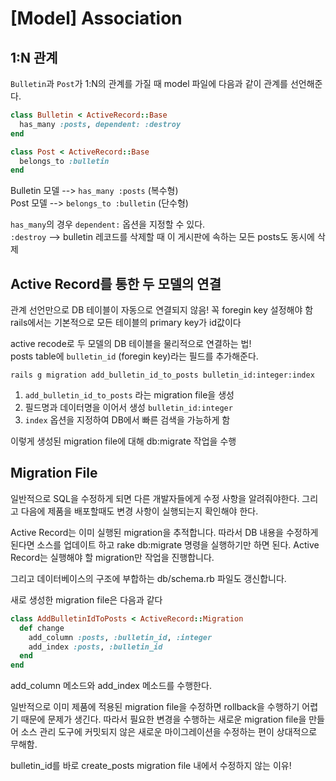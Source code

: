 # [Model] Association

## 1:N 관계
`Bulletin`과 `Post`가 1:N의 관계를 가질 때 model 파일에 다음과 같이 관계를 선언해준다.

```ruby
class Bulletin < ActiveRecord::Base
  has_many :posts, dependent: :destroy
end
```
```ruby
class Post < ActiveRecord::Base
  belongs_to :bulletin
end
```

Bulletin 모델 --> `has_many :posts` (복수형)<br>
Post 모델 --> `belongs_to :bulletin` (단수형)

`has_many`의 경우 `dependent:` 옵션을 지정할 수 있다.<br>
`:destroy` --> bulletin 레코드를 삭제할 때 이 게시판에 속하는 모든 posts도 동시에 삭제

## Active Record를 통한 두 모델의 연결
관계 선언만으로 DB 테이블이 자동으로 연결되지 않음! 꼭 foregin key 설정해야 함<br>
rails에서는 기본적으로 모든 테이블의 primary key가 id값이다

active recode로 두 모델의 DB 테이블을 물리적으로 연결하는 법!<br>
posts table에 `bulletin_id` (foregin key)라는 필드를 추가해준다.
```
rails g migration add_bulletin_id_to_posts bulletin_id:integer:index
```

1. `add_bulletin_id_to_posts` 라는 migration file을 생성
2. 필드명과 데이터명을 이어서 생성 `bulletin_id:integer`
3. `index` 옵션을 지정하여 DB에서 빠른 검색을 가능하게 함

이렇게 생성된 migration file에 대해 db:migrate 작업을 수행

## Migration File
일반적으로 SQL을 수정하게 되면 다른 개발자들에게 수정 사항을 알려줘야한다. 그리고 다음에 제품을 배포할때도 변경 사항이 실행되는지 확인해야 한다.

Active Record는 이미 실행된 migration을 추적합니다. 따라서 DB 내용을 수정하게 된다면 소스를 업데이트 하고 rake db:migrate 명령을 실행하기만 하면 된다. Active Record는 실행해야 할 migration만 작업을 진행합니다.

그리고 데이터베이스의 구조에 부합하는 db/schema.rb 파일도 갱신합니다.

새로 생성한 migration file은 다음과 같다
```ruby
class AddBulletinIdToPosts < ActiveRecord::Migration
  def change
    add_column :posts, :bulletin_id, :integer
    add_index :posts, :bulletin_id
  end
end
```

add_column 메소드와 add_index 메소드를 수행한다.

일반적으로 이미 제품에 적용된 migration file을 수정하면 rollback을 수행하기 어렵기 때문에 문제가 생긴다. 따라서 필요한 변경을 수행하는 새로운 migration file을 만들어 소스 관리 도구에 커밋되지 않은 새로운 마이그레이션을 수정하는 편이 상대적으로 무해함.

bulletin_id를 바로 create_posts migration file 내에서 수정하지 않는 이유!
